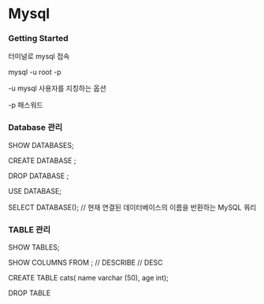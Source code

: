 # Mysql


### Getting Started

터미널로 mysql 접속

mysql -u root -p

-u  mysql 사용자를 지칭하는 옵션

-p 패스워드

### Database 관리

SHOW DATABASES;

CREATE DATABASE <name>;

DROP DATABASE <name>;

USE DATABASE;

SELECT DATABASE(); // 현재 연결된 데이터베이스의 이름을 반환하는 MySQL 쿼리

### TABLE 관리

SHOW TABLES;

SHOW COLUMNS FROM <name>; // DESCRIBE <name> // DESC <name>

CREATE TABLE cats(
name varchar (50),
age int);

DROP TABLE <name>